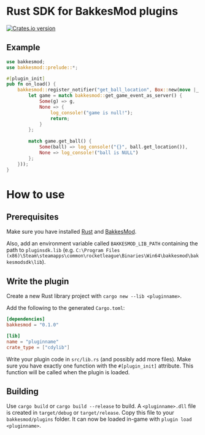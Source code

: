 # Rust SDK for BakkesMod plugins
<a href="https://crates.io/crates/bakkesmod"><img src="https://img.shields.io/crates/v/bakkesmod.svg" alt="Crates.io version" /></a>

## Example
```rust
use bakkesmod;
use bakkesmod::prelude::*;

#[plugin_init]
pub fn on_load() {
    bakkesmod::register_notifier("get_ball_location", Box::new(move |_: Vec<String>| {
        let game = match bakkesmod::get_game_event_as_server() {
            Some(g) => g,
            None => {
                log_console!("game is null!");
                return;
            }
        };
        
        match game.get_ball() {
            Some(ball) => log_console!("{}", ball.get_location()),
            None => log_console!("ball is NULL")
        };
    }));
}
```

# How to use

## Prerequisites
Make sure you have installed [Rust](https://www.rust-lang.org/tools/install) and [BakkesMod](https://bakkesmod.com).

Also, add an environment variable called `BAKKESMOD_LIB_PATH` containing the path to `pluginsdk.lib` (e.g. `C:\Program Files (x86)\Steam\steamapps\common\rocketleague\Binaries\Win64\bakkesmod\bakkesmodsdk\lib`).


## Write the plugin
Create a new Rust library project with `cargo new --lib <pluginname>`.

Add the following to the generated `Cargo.toml`:
```toml
[dependencies]
bakkesmod = "0.1.0"

[lib]
name = "pluginname"
crate_type = ["cdylib"]
```

Write your plugin code in `src/lib.rs` (and possibly add more files).
Make sure you have exactly one function with the `#[plugin_init]` attribute. This function will be called when the plugin is loaded.

## Building
Use `cargo build` or `cargo build --release` to build. A `<pluginname>.dll` file is created in `target/debug` or `target/release`.
Copy this file to your `bakkesmod/plugins` folder. It can now be loaded in-game with `plugin load <pluginname>`.